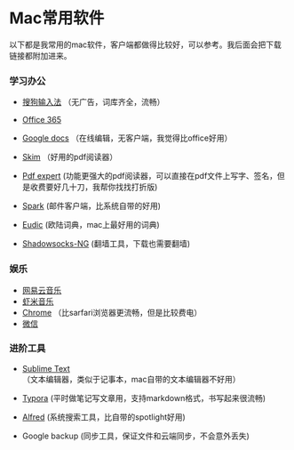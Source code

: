# Mac常用软件

以下都是我常用的mac软件，客户端都做得比较好，可以参考。我后面会把下载链接都附加进来。

### 学习办公

- [搜狗输入法](https://pinyin.sogou.com/mac/)  （无广告，词库齐全，流畅）

- [Office 365](https://its.northeastern.edu/services/available-software/student-advantage/)

- [Google docs](https://www.google.com/docs/about/) （在线编辑，无客户端，我觉得比office好用）

- [Skim](https://skim-app.sourceforge.io) （好用的pdf阅读器）

- [Pdf expert](https://pdfexpert.com) (功能更强大的pdf阅读器，可以直接在pdf文件上写字、签名，但是收费要好几十刀，我帮你找找打折版)

- [Spark](https://sparkmailapp.com) (邮件客户端，比系统自带的好用)

- [Eudic](https://www.eudic.net/v4/en/app/download) (欧陆词典，mac上最好用的词典)

- [Shadowsocks-NG](https://github.com/shadowsocks/ShadowsocksX-NG/releases/) (翻墙工具，下载也需要翻墙)

  

### 娱乐

- [网易云音乐](https://music.163.com/#/download)
- [虾米音乐](https://www.xiami.com/apps/mobile?spm=a1z1s.6843761.226669510.7.2ALIrG)
- [Chrome](https://www.google.com/chrome/) （比sarfari浏览器更流畅，但是比较费电）
- [微信](https://weixin.qq.com)
  

### 进阶工具

- [Sublime Text](https://www.sublimetext.com) （文本编辑器，类似于记事本，mac自带的文本编辑器不好用） 

- [Typora](https://typora.io) (平时做笔记写文章用，支持markdown格式，书写起来很流畅)

- [Alfred](https://www.alfredapp.com) (系统搜索工具，比自带的spotlight好用)

- Google backup (同步工具，保证文件和云端同步，不会意外丢失)

  
